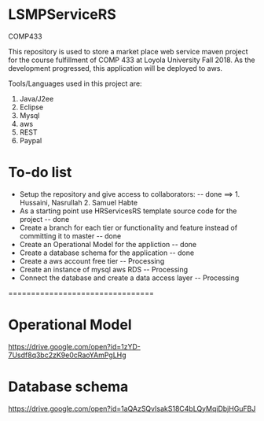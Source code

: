 # LSMPServiceRS
COMP433

This repository is used to store a market place web service maven project for the course fulfillment of COMP 433 at Loyola University Fall 2018.
As the development progressed, this application will be deployed to aws.

Tools/Languages used in this project are:
  1. Java/J2ee
  2. Eclipse
  3. Mysql
  4. aws
  5. REST
  6. Paypal
    
# To-do list

+ Setup the repository and give access to collaborators: -- done
      ==> 1. Hussaini, Nasrullah    2. Samuel Habte
+ As a starting point use HRServicesRS template source code for the project -- done
+ Create a branch for each tier or functionality and 
    feature instead of committing it to master -- done
+ Create an Operational Model for the appliction -- done
+ Create a database schema for the application -- done
+ Create a aws account free tier -- Processing
+ Create an instance of mysql aws RDS -- Processing
+ Connect the database and create a data access layer -- Processing

================================
# Operational Model
https://drive.google.com/open?id=1zYD-7Usdf8q3bc2zK9e0cRaoYAmPgLHg
# Database schema
https://drive.google.com/open?id=1aQAzSQvIsakS18C4bLQyMqiDbjHGuFBJ
